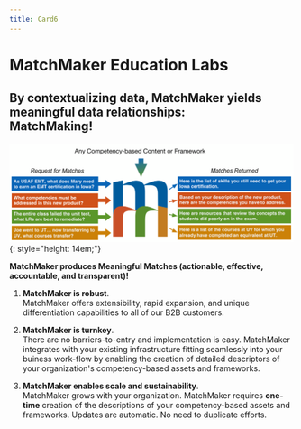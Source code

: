 ```yaml
---
title: Card6
---
```

# MatchMaker Education Labs  

## By contextualizing data, MatchMaker yields meaningful data relationships:<br/>**MatchMaking!**

![MatchMaker Simple Diagram](/mmassets/MM-Simple-v2.svg){: style="height: 14em;"}

**MatchMaker produces Meaningful Matches (actionable, effective, accountable, and transparent)!**

1. **MatchMaker is robust**. <br/>MatchMaker offers extensibility, rapid expansion, and unique differentiation capabilities to all of our B2B customers.

2. **MatchMaker is turnkey**. <br/>There are no barriers-to-entry and implementation is easy.  MatchMaker integrates with your existing infrastructure fitting seamlessly into your buiness work-flow by enabling the creation of detailed descriptors of your organization's competency-based assets and frameworks. 

3. **MatchMaker enables scale and sustainability**.<br/>MatchMaker grows with your organization. MatchMaker requires **one-time** creation of the descriptions of your competency-based assets and frameworks. Updates are automatic. No need to duplicate efforts.

